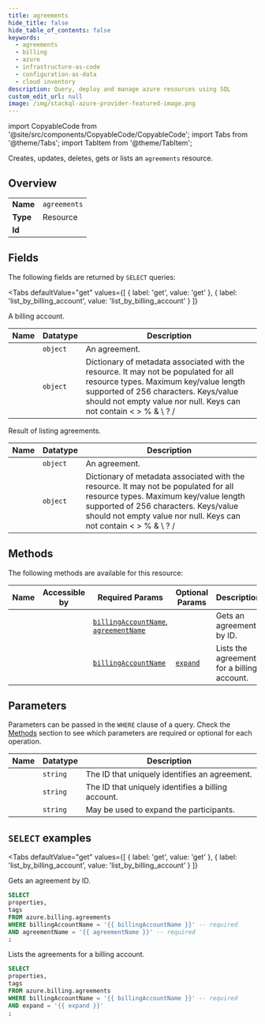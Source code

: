 ```yaml
--- 
title: agreements
hide_title: false
hide_table_of_contents: false
keywords:
  - agreements
  - billing
  - azure
  - infrastructure-as-code
  - configuration-as-data
  - cloud inventory
description: Query, deploy and manage azure resources using SQL
custom_edit_url: null
image: /img/stackql-azure-provider-featured-image.png
---
```


import CopyableCode from '@site/src/components/CopyableCode/CopyableCode';
import Tabs from '@theme/Tabs';
import TabItem from '@theme/TabItem';

Creates, updates, deletes, gets or lists an <code>agreements</code> resource.

## Overview
<table><tbody>
<tr><td><b>Name</b></td><td><code>agreements</code></td></tr>
<tr><td><b>Type</b></td><td>Resource</td></tr>
<tr><td><b>Id</b></td><td><CopyableCode code="azure.billing.agreements" /></td></tr>
</tbody></table>

## Fields

The following fields are returned by `SELECT` queries:

<Tabs
    defaultValue="get"
    values={[
        { label: 'get', value: 'get' },
        { label: 'list_by_billing_account', value: 'list_by_billing_account' }
    ]}
>
<TabItem value="get">

A billing account.

<table>
<thead>
    <tr>
    <th>Name</th>
    <th>Datatype</th>
    <th>Description</th>
    </tr>
</thead>
<tbody>
<tr>
    <td><CopyableCode code="properties" /></td>
    <td><code>object</code></td>
    <td>An agreement.</td>
</tr>
<tr>
    <td><CopyableCode code="tags" /></td>
    <td><code>object</code></td>
    <td>Dictionary of metadata associated with the resource. It may not be populated for all resource types. Maximum key/value length supported of 256 characters. Keys/value should not empty value nor null. Keys can not contain &lt; &gt; % & \ ? /</td>
</tr>
</tbody>
</table>
</TabItem>
<TabItem value="list_by_billing_account">

Result of listing agreements.

<table>
<thead>
    <tr>
    <th>Name</th>
    <th>Datatype</th>
    <th>Description</th>
    </tr>
</thead>
<tbody>
<tr>
    <td><CopyableCode code="properties" /></td>
    <td><code>object</code></td>
    <td>An agreement.</td>
</tr>
<tr>
    <td><CopyableCode code="tags" /></td>
    <td><code>object</code></td>
    <td>Dictionary of metadata associated with the resource. It may not be populated for all resource types. Maximum key/value length supported of 256 characters. Keys/value should not empty value nor null. Keys can not contain &lt; &gt; % & \ ? /</td>
</tr>
</tbody>
</table>
</TabItem>
</Tabs>

## Methods

The following methods are available for this resource:

<table>
<thead>
    <tr>
    <th>Name</th>
    <th>Accessible by</th>
    <th>Required Params</th>
    <th>Optional Params</th>
    <th>Description</th>
    </tr>
</thead>
<tbody>
<tr>
    <td><a href="#get"><CopyableCode code="get" /></a></td>
    <td><CopyableCode code="select" /></td>
    <td><a href="#parameter-billingAccountName"><code>billingAccountName</code></a>, <a href="#parameter-agreementName"><code>agreementName</code></a></td>
    <td></td>
    <td>Gets an agreement by ID.</td>
</tr>
<tr>
    <td><a href="#list_by_billing_account"><CopyableCode code="list_by_billing_account" /></a></td>
    <td><CopyableCode code="select" /></td>
    <td><a href="#parameter-billingAccountName"><code>billingAccountName</code></a></td>
    <td><a href="#parameter-expand"><code>expand</code></a></td>
    <td>Lists the agreements for a billing account.</td>
</tr>
</tbody>
</table>

## Parameters

Parameters can be passed in the `WHERE` clause of a query. Check the [Methods](#methods) section to see which parameters are required or optional for each operation.

<table>
<thead>
    <tr>
    <th>Name</th>
    <th>Datatype</th>
    <th>Description</th>
    </tr>
</thead>
<tbody>
<tr id="parameter-agreementName">
    <td><CopyableCode code="agreementName" /></td>
    <td><code>string</code></td>
    <td>The ID that uniquely identifies an agreement.</td>
</tr>
<tr id="parameter-billingAccountName">
    <td><CopyableCode code="billingAccountName" /></td>
    <td><code>string</code></td>
    <td>The ID that uniquely identifies a billing account.</td>
</tr>
<tr id="parameter-expand">
    <td><CopyableCode code="expand" /></td>
    <td><code>string</code></td>
    <td>May be used to expand the participants.</td>
</tr>
</tbody>
</table>

## `SELECT` examples

<Tabs
    defaultValue="get"
    values={[
        { label: 'get', value: 'get' },
        { label: 'list_by_billing_account', value: 'list_by_billing_account' }
    ]}
>
<TabItem value="get">

Gets an agreement by ID.

```sql
SELECT
properties,
tags
FROM azure.billing.agreements
WHERE billingAccountName = '{{ billingAccountName }}' -- required
AND agreementName = '{{ agreementName }}' -- required
;
```
</TabItem>
<TabItem value="list_by_billing_account">

Lists the agreements for a billing account.

```sql
SELECT
properties,
tags
FROM azure.billing.agreements
WHERE billingAccountName = '{{ billingAccountName }}' -- required
AND expand = '{{ expand }}'
;
```
</TabItem>
</Tabs>
